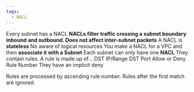 ```yaml
---
tags:
  - NACL
---
```


Every subnet has a NACL
**NACLs filter traffic crossing a subnet boundary inbound and outbound. Does not affect inter-subnet packets**
A NACL is **stateless**
No aware of logical resources
You make a NACL for a VPC and then **associate it with a Subnet**
	Each subnet can only have one **NACL**
They contain rules. A rule is made up of...
	DST IP/Range
	DST Port
	Allow or Deny
	Rule Number
They have an implicit deny

Rules are processed by ascending rule number. Rules after the first match are ignored.
